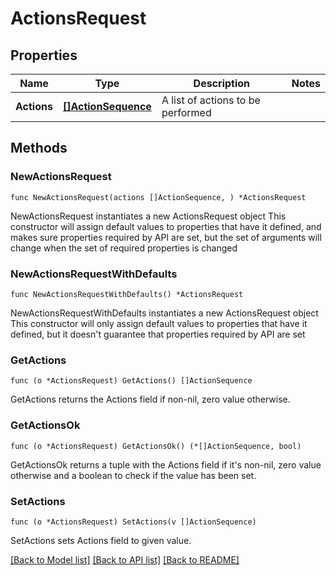 # ActionsRequest

## Properties

Name | Type | Description | Notes
------------ | ------------- | ------------- | -------------
**Actions** | [**[]ActionSequence**](ActionSequence.md) | A list of actions to be performed | 

## Methods

### NewActionsRequest

`func NewActionsRequest(actions []ActionSequence, ) *ActionsRequest`

NewActionsRequest instantiates a new ActionsRequest object
This constructor will assign default values to properties that have it defined,
and makes sure properties required by API are set, but the set of arguments
will change when the set of required properties is changed

### NewActionsRequestWithDefaults

`func NewActionsRequestWithDefaults() *ActionsRequest`

NewActionsRequestWithDefaults instantiates a new ActionsRequest object
This constructor will only assign default values to properties that have it defined,
but it doesn't guarantee that properties required by API are set

### GetActions

`func (o *ActionsRequest) GetActions() []ActionSequence`

GetActions returns the Actions field if non-nil, zero value otherwise.

### GetActionsOk

`func (o *ActionsRequest) GetActionsOk() (*[]ActionSequence, bool)`

GetActionsOk returns a tuple with the Actions field if it's non-nil, zero value otherwise
and a boolean to check if the value has been set.

### SetActions

`func (o *ActionsRequest) SetActions(v []ActionSequence)`

SetActions sets Actions field to given value.



[[Back to Model list]](../README.md#documentation-for-models) [[Back to API list]](../README.md#documentation-for-api-endpoints) [[Back to README]](../README.md)


